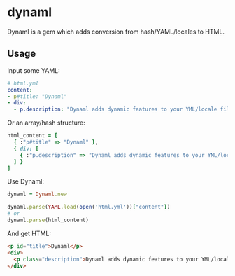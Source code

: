 # dynaml

Dynaml is a gem which adds conversion from hash/YAML/locales to HTML.

## Usage

Input some YAML:
```yaml
# html.yml
content:
- p#title: "Dynaml"
- div:
  - p.description: "Dynaml adds dynamic features to your YML/locale files"
```

Or an array/hash structure:
```ruby
html_content = [
  { :"p#title" => "Dynaml" },
  { div: [
    { :"p.description" => "Dynaml adds dynamic features to your YML/locale files" }
  ] }
]
```

Use Dynaml:
```ruby
dynaml = Dynaml.new

dynaml.parse(YAML.load(open('html.yml'))["content"])
# or
dynaml.parse(html_content)
```

And get HTML:
```html
<p id="title">Dynaml</p>
<div>
  <p class="description">Dynaml adds dynamic features to your YML/locale files</p>
</div>
```
